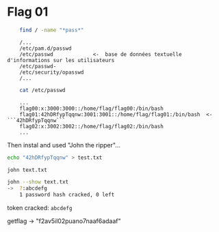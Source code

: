 
# Flag 01

```bash
    find / -name "*pass*"
```

```text
    /...
    /etc/pam.d/passwd
    /etc/passwd             <-  base de données textuelle d'informations sur les utilisateurs
    /etc/passwd-
    /etc/security/opasswd
    /...
```

```bash
    cat /etc/passwd
```

```text
    ...
    flag00:x:3000:3000::/home/flag/flag00:/bin/bash
    flag01:42hDRfypTqqnw:3001:3001::/home/flag/flag01:/bin/bash  <- ```42hDRfypTqqnw```
    flag02:x:3002:3002::/home/flag/flag02:/bin/bash
    ...
```

Then instal and used "John the ripper"...

```bash
echo "42hDRfypTqqnw" > test.txt
```

```bash
john text.txt
```

```bash
john --show text.txt
->  ?:abcdefg
    1 password hash cracked, 0 left
```

token cracked: ```abcdefg```

getflag -> "f2av5il02puano7naaf6adaaf"
